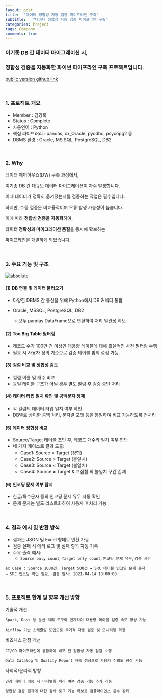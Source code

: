```yaml
---
layout: post
title:  "데이터 정합성 자동 검증 파이프라인 구축"
subtitle:   "데이터 정합성 자동 검증 파이프라인 구축"
categories: Project
tags: Company
comments: true
---
```


### 이기종 DB 간 데이터 마이그레이션 시, 

### 정합성 검증을 자동화한 파이썬 파이프라인 구축 프로젝트입니다.

[public version github link](https://github.com/bluemumin/python_another_db_check)

<br/>

### 1. 프로젝트 개요

- Member : 김경록
- Status : Complete
- 사용언어 : Python
- 핵심 라이브러리 : pandas, cx_Oracle, pyodbc, psycopg2 등
- DBMS 환경 : Oracle, MS SQL, PostgreSQL, DB2

<br/>

### 2. Why

데이터 웨어하우스(DW) 구축 과정에서, 

이기종 DB 간 대규모 데이터 마이그레이션이 자주 발생합니다. 

이때 데이터가 정확히 옮겨졌는지를 검증하는 작업은 필수입니다.  

하지만, 수동 검증은 비효율적이며 오류 발생 가능성이 높습니다. 

이에 따라 **정합성 검증을 자동화**하여, 

**데이터 정확성과 마이그레이션 품질**을 동시에 확보하는 

파이프라인을 개발하게 되었습니다.

<br/>

### 3. 주요 기능 및 구조

<img data-action="zoom" src='{{ "/assets/img/projects/db_check.png" | relative_url }}' alt='absolute'> 

<br/>

#### (1) DB 연결 및 데이터 불러오기
- 다양한 DBMS 간 통신을 위해 Python에서 DB 커넥터 통합
- Oracle, MSSQL, PostgreSQL, DB2 
  
  → 모두 pandas DataFrame으로 변환하여 처리 일관성 확보

#### (2) Too Big Table 필터링
- 레코드 수가 100만 건 이상인 대용량 테이블에 대해 효율적인 사전 필터링 수행
- 필요 시 사용자 정의 기준으로 검증 테이블 범위 설정 가능

#### (3) 컬럼 비교 및 정합성 검토
- 컬럼 이름 및 개수 비교
- 동일 테이블 구조가 아닐 경우 별도 알림 후 검증 중단 처리

#### (4) 데이터 타입 일치 확인 및 공백문자 정제
- 각 컬럼의 데이터 타입 일치 여부 확인
- DB별로 상이한 공백 처리, 문자열 포맷 등을 통일하여 비교 가능하도록 전처리

#### (5) 데이터 정합성 비교
- Source/Target 테이블 조인 후, 레코드 개수와 일치 여부 판단
- 네 가지 케이스로 결과 도출:
  - Case1: Source = Target (정합)
  - Case2: Source > Target (불일치)
  - Case3: Source < Target (불일치)
  - Case4: Source ≠ Target & 교집합 외 불일치 구간 존재

#### (6) 인코딩 문제 여부 탐지
- 한글/특수문자 등의 인코딩 문제 유무 자동 확인
- 문제 문자는 별도 리스트화하여 사용자 후처리 가능

<br/>

### 4. 결과 예시 및 반환 방식

- 결과는 JSON 및 Excel 형태로 반환 가능
- 검증 실패 시 에러 로그 및 실패 항목 자동 기록
- 주요 출력 예시:
  - `Source only count`, `Target only count`, `인코딩 문제 유무`, `검증 시간`

```text
ex Case : Source 1000건, Target 500건 → SRC 테이블 인코딩 문제 존재
→ SRC 인코딩 확인 필요, 검증 일시: 2021-04-14 18:00:00
```

<br/>

### 5. 프로젝트 한계 및 향후 개선 방향


기술적 개선

    Spark, Dask 등 분산 처리 도구와 연계하여 대용량 테이블 검증 속도 향상 가능

    Airflow 기반 스케줄링 도입으로 주기적 자동 검증 및 모니터링 확장

비즈니스 관점 개선

    CI/CD 파이프라인에 통합하여 배포 전 정합성 자동 점검 수행

    Data Catalog 및 Quality Report 자동 생성으로 사용자 신뢰도 향상 가능

사회적/윤리적 방향

    민감 데이터 이동 시 비식별화 처리 여부 검증 기능 추가 가능

    정합성 검증 결과에 대한 감사 로그 기능 확보로 컴플라이언스 준수 강화